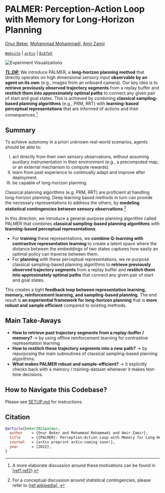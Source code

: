 # PALMER: Perception-Action Loop with Memory for Long-Horizon Planning
[Onur Beker](https://bekeronur.github.io/), [Mohammad Mohammadi](https://vilab.epfl.ch/), [Amir Zamir](https://vilab.epfl.ch/zamir/)

 [`Website`](https://palmer.epfl.ch/) | [`arXiv`](https://palmer.epfl.ch/) | [`BibTeX`](#citation)

![Experiment Visualizations](https://github.com/EPFL-VILAB/palmer/blob/main/palmer.gif)

<b><em><ins>TL;DR:</ins></em></b> We introduce PALMER, a <b>long-horizon planning method</b> that directly operates on high dimensional sensory input <b>observable by an agent on its own</b> (e.g., images from an onboard camera). Our key idea is to <b>retrieve previously observed trajectory segments</b> from a replay buffer and <b>restitch them into approximately optimal paths</b> to connect any given pair of start and goal states. This is achieved by combining <b>classical sampling-based planning algorithms</b> (e.g., PRM, RRT) with <b>learning-based perceptual representations</b> that are informed of actions and their consequences.[^1] 

[^1]: A more elaborate discussion around these motivations can be found in <a href="https://mitpress.mit.edu/9780262161831/vision-science/">[ref1,</a><a href="https://scholar.google.com/citations?view_op=view_citation&hl=en&user=sNaYnRcAAAAJ&citation_for_view=sNaYnRcAAAAJ:RGFaLdJalmkC">ref2]</a>.

## Summary
<p> To achieve autonomy in a priori unknown real-world scenarios, agents should be able to: 
<ol type="I">
<li>act directly from their own sensory observations, without assuming auxiliary instrumentation in their environment (e.g., a precomputed map, or an external mechanism to compute rewards).</li>
<li>learn from past experience to continually adapt and improve after deployment.</li>
<li>be capable of long-horizon planning.</li>
</ol>
</p>


Classical planning algorithms (e.g. PRM, RRT) are proficient at handling long-horizon planning. Deep learning based methods in turn can provide the necessary representations to address the others, by <b>modeling statistical contingencies between sensory observations</b>.[^2]

[^2]: For a conceptual discussion around statistical contingencies, please refer to <a href="https://scholar.google.com/citations?view_op=view_citation&hl=en&user=81NhlCkAAAAJ&citation_for_view=81NhlCkAAAAJ:c1e4I3QdEKYC">[ref,</a><a href="https://en.wikipedia.org/wiki/Human_contingency_learning">wikipedia] </a>.


<p>
In this direction, we introduce a general-purpose planning algorithm called PALMER that combines <b>classical sampling-based planning algorithms</b> with <b>learning-based perceptual representations</b>. 
<ul>
<li>For <b>training</b> these representations, we <b>combine Q-learning with contrastive representation learning</b> to create a latent space where the distance between the embeddings of two states captures how easily an optimal policy can traverse between them. </li>
<li>For <b>planning</b> with these perceptual representations, we re-purpose classical sampling-based planning algorithms to <b>retrieve previously observed trajectory segments</b> from a replay buffer and <b>restitch them into approximately optimal paths</b> that connect any given pair of start and goal states. </li> 
</ul>
<p>
This creates a tight <b>feedback loop between representation learning, memory, reinforcement learning, and sampling-based planning</b>. The end result is <b>an experiential framework for long-horizon planning</b> that is <b>more robust and sample efficient</b> compared to existing methods.  
</p>
</p>

## Main Take-Aways
<ul>
<li><b>How to retrieve past trajectory segments from a replay-buffer / memory?</b> &#x2192 by using offline reinforcement learning for contrastive representation learning.</li>
 <li><b>How to restitch these trajectory segments into a new path?</b> &#x2192 by repurposing the main subroutines of classical sampling-based planning algorithms.</li>
<li><b>What makes PALMER robust and sample-efficient?</b> &#x2192 it explicitly checks back with a memory / training-dataset whenever it makes test-time decisions.</li>
</ul>

## How to Navigate this Codebase?
Please see [SETUP.md](SETUP.md) for instructions.

## Citation

```BibTeX
@article{beker2022palmer,
  author    = {Onur Beker and Mohammad Mohammadi and Amir Zamir},
  title     = {{PALMER}: Perception-Action Loop with Memory for Long-Horizon Planning},
  journal   = {arXiv preprint arXiv:coming soon!},
  year      = {2022},
}
```
